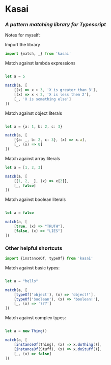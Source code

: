 # Kasai

### _A pattern matching library for Typescript_

Notes for myself:

Import the library

```TypeScript
import {match, _} from 'kasai'
```

Match against lambda expressions

```TypeScript

let a = 5

match(a, [
    [(x) => x > 3, 'X is greater than 3'],
    [(x) => x < 2, 'X is less then 2'],
    [_, 'X is something else']
])
```

Match against object literals

```TypeScript

let a = {a: 1, b: 2, c: 3}

match(a, [
    [{a: _, b: 2, c: 3}, (x) => x.a],
    [_, (x) => 0]
])
```

Match against array literals

```TypeScript
let a = [1, 2, 3]

match(a, [
    [[1, 2, _], (x) => x[2]],
    [_, false]
])
```

Match against boolean literals
```TypeScript

let a = false

match(a, [
    [true, (x) => "TRUTH"],
    [false, (x) => "LIES"]
])
```

### Other helpful shortcuts

```TypeScript
import {instanceOf, typeOf} from 'kasai'
```

Match against basic types:
```TypeScript

let a = "hello"

match(a, [
    [typeOf('object'), (x) => 'object!'],
    [typeOf('boolean'), (x) => 'boolean!'],
    [_, (x) => '???']
])
```
Match against complex types:
```TypeScript

let a = new Thing()

match(a, [
    [instanceOf(Thing), (x) => x.doThing()],
    [instanceOf(Stuff), (x) => x.doStuff()],
    [_, (x) => false]
])
```
